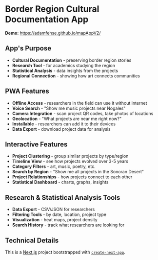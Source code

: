 # Border Region Cultural Documentation App

**Demo:** https://adamfehse.github.io/mapAppV2/

## App's Purpose

- **Cultural Documentation** - preserving border region stories
- **Research Tool** - for academics studying the region  
- **Statistical Analysis** - data insights from the projects
- **Regional Connection** - showing how art connects communities

## PWA Features

- **Offline Access** - researchers in the field can use it without internet
- **Voice Search** - "Show me music projects near Nogales"
- **Camera Integration** - scan project QR codes, take photos of locations
- **Geolocation** - "What projects are near me right now?"
- **Installable** - researchers can add it to their devices
- **Data Export** - download project data for analysis

## Interactive Features

- **Project Clustering** - group similar projects by type/region
- **Timeline View** - see how projects evolved over 3-5 years
- **Category Filters** - art, music, poetry, etc.
- **Search by Region** - "Show me all projects in the Sonoran Desert"
- **Project Relationships** - how projects connect to each other
- **Statistical Dashboard** - charts, graphs, insights

## Research & Statistical Analysis Tools

- **Data Export** - CSV/JSON for researchers
- **Filtering Tools** - by date, location, project type
- **Visualization** - heat maps, project density
- **Search History** - track what researchers are looking for

## Technical Details

This is a [Next.js](https://nextjs.org) project bootstrapped with [`create-next-app`](https://nextjs.org/docs/app/api-reference/cli/create-next-app).
